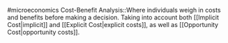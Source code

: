 #microeconomics 
Cost-Benefit Analysis::Where individuals weigh in costs and benefits before making a decision. Taking into account both [[Implicit Cost|implicit]] and [[Explicit Cost|explicit costs]], as well as [[Opportunity Cost|opportunity costs]].